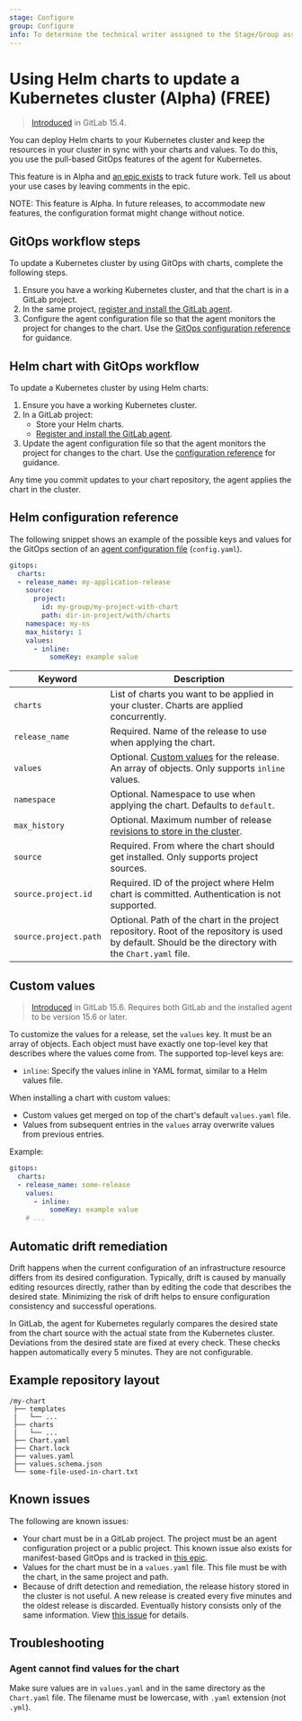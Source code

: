 ```yaml
---
stage: Configure
group: Configure
info: To determine the technical writer assigned to the Stage/Group associated with this page, see https://about.gitlab.com/handbook/product/ux/technical-writing/#assignments
---
```


# Using Helm charts to update a Kubernetes cluster (Alpha) **(FREE)**

> [Introduced](https://gitlab.com/gitlab-org/gitlab/-/issues/371019) in GitLab 15.4.

You can deploy Helm charts to your Kubernetes cluster and keep the resources in your cluster in sync
with your charts and values. To do this, you use the pull-based GitOps features of the agent for
Kubernetes.

This feature is in Alpha and [an epic exists](https://gitlab.com/groups/gitlab-org/-/epics/7938)
to track future work. Tell us about your use cases by leaving comments in the epic.

NOTE:
This feature is Alpha. In future releases, to accommodate new features, the configuration format might change without notice.

## GitOps workflow steps

To update a Kubernetes cluster by using GitOps with charts, complete the following steps.

1. Ensure you have a working Kubernetes cluster, and that the chart is in a GitLab project.
1. In the same project, [register and install the GitLab agent](../install/index.md).
1. Configure the agent configuration file so that the agent monitors the project for changes to the chart.
   Use the [GitOps configuration reference](#helm-configuration-reference) for guidance.

## Helm chart with GitOps workflow

To update a Kubernetes cluster by using Helm charts:

1. Ensure you have a working Kubernetes cluster.
1. In a GitLab project:
   - Store your Helm charts.
   - [Register and install the GitLab agent](../install/index.md).
1. Update the agent configuration file so that the agent monitors the project for changes to the chart.
   Use the [configuration reference](#helm-configuration-reference) for guidance.

Any time you commit updates to your chart repository, the agent applies the chart in the cluster.

## Helm configuration reference

The following snippet shows an example of the possible keys and values for the GitOps section of an [agent configuration file](../install/index.md#create-an-agent-configuration-file) (`config.yaml`).

```yaml
gitops:
  charts:
  - release_name: my-application-release
    source:
      project:
        id: my-group/my-project-with-chart
        path: dir-in-project/with/charts
    namespace: my-ns
    max_history: 1
    values:
      - inline:
          someKey: example value
```

| Keyword | Description |
|--|--|
| `charts` | List of charts you want to be applied in your cluster. Charts are applied concurrently. |
| `release_name` | Required. Name of the release to use when applying the chart. |
| `values` | Optional. [Custom values](#custom-values) for the release. An array of objects. Only supports `inline` values. |
| `namespace` | Optional. Namespace to use when applying the chart. Defaults to `default`. |
| `max_history` | Optional. Maximum number of release [revisions to store in the cluster](https://helm.sh/docs/helm/helm_history/). |
| `source` | Required. From where the chart should get installed. Only supports project sources. |
| `source.project.id` | Required. ID of the project where Helm chart is committed. Authentication is not supported. |
| `source.project.path` | Optional. Path of the chart in the project repository. Root of the repository is used by default. Should be the directory with the `Chart.yaml` file. |

## Custom values

> [Introduced](https://gitlab.com/gitlab-org/cluster-integration/gitlab-agent/-/merge_requests/766) in GitLab 15.6. Requires both GitLab and the installed agent to be version 15.6 or later.

To customize the values for a release, set the `values` key. It must be
an array of objects. Each object must have exactly one top-level key that describes
where the values come from. The supported top-level keys are:

- `inline`: Specify the values inline in YAML format, similar to a Helm values
  file.

When installing a chart with custom values:

- Custom values get merged on top of the chart's default `values.yaml` file.
- Values from subsequent entries in the `values` array overwrite values from
  previous entries.

Example:

```yaml
gitops:
  charts:
  - release_name: some-release
    values:
      - inline:
          someKey: example value
    # ...
```

## Automatic drift remediation

Drift happens when the current configuration of an infrastructure resource differs from its desired configuration.
Typically, drift is caused by manually editing resources directly, rather than by editing the code that describes the desired state. Minimizing the risk of drift helps to ensure configuration consistency and successful operations.

In GitLab, the agent for Kubernetes regularly compares the desired state from the chart source with
the actual state from the Kubernetes cluster. Deviations from the desired state are fixed at every check. These checks
happen automatically every 5 minutes. They are not configurable.

## Example repository layout

```plaintext
/my-chart
 ├── templates
 |   └── ...
 ├── charts
 |   └── ...
 ├── Chart.yaml
 ├── Chart.lock
 ├── values.yaml
 ├── values.schema.json
 └── some-file-used-in-chart.txt
```

## Known issues

The following are known issues:

- Your chart must be in a GitLab project. The project must be an agent configuration project or a public
  project. This known issue also exists for manifest-based GitOps and is tracked in
  [this epic](https://gitlab.com/groups/gitlab-org/-/epics/7704).
- Values for the chart must be in a `values.yaml` file. This file must be with the chart,
  in the same project and path.
- Because of drift detection and remediation, the release history stored in the cluster is not useful.
  A new release is created every five minutes and the oldest release is discarded.
  Eventually history consists only of the same information.
  View [this issue](https://gitlab.com/gitlab-org/gitlab/-/issues/372023) for details.

## Troubleshooting

### Agent cannot find values for the chart

Make sure values are in `values.yaml` and in the same directory as the `Chart.yaml` file.
The filename must be lowercase, with `.yaml` extension (not `.yml`).
